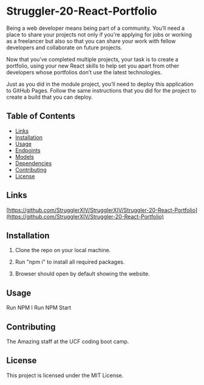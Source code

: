 # Struggler-20-React-Portfolio

Being a web developer means being part of a community. You’ll need a place to share your projects not only if you're applying for jobs or working as a freelancer but also so that you can share your work with fellow developers and collaborate on future projects.

Now that you’ve completed multiple projects, your task is to create a portfolio, using your new React skills to help set you apart from other developers whose portfolios don’t use the latest technologies.

Just as you did in the module project, you’ll need to deploy this application to GitHub Pages. Follow the same instructions that you did for the project to create a build that you can deploy.

## Table of Contents

- [Links](#links)
- [Installation](#installation)
- [Usage](#usage)
- [Endpoints](#endpoints)
- [Models](#models)
- [Dependencies](#dependencies)
- [Contributing](#contributing)
- [License](#license)

## Links

[https://github.com/StrugglerXIV/StrugglerXIV/Struggler-20-React-Portfolio](https://github.com/StrugglerXIV/Struggler-20-React-Portfolio)

## Installation

1. Clone the repo on your local machine.

2. Run "npm i" to install all required packages.

3. Browser should open by default showing the website.

## Usage

Run NPM I
Run NPM Start

## Contributing

The Amazing staff at the UCF coding boot camp.

## License

This project is licensed under the MIT License.
